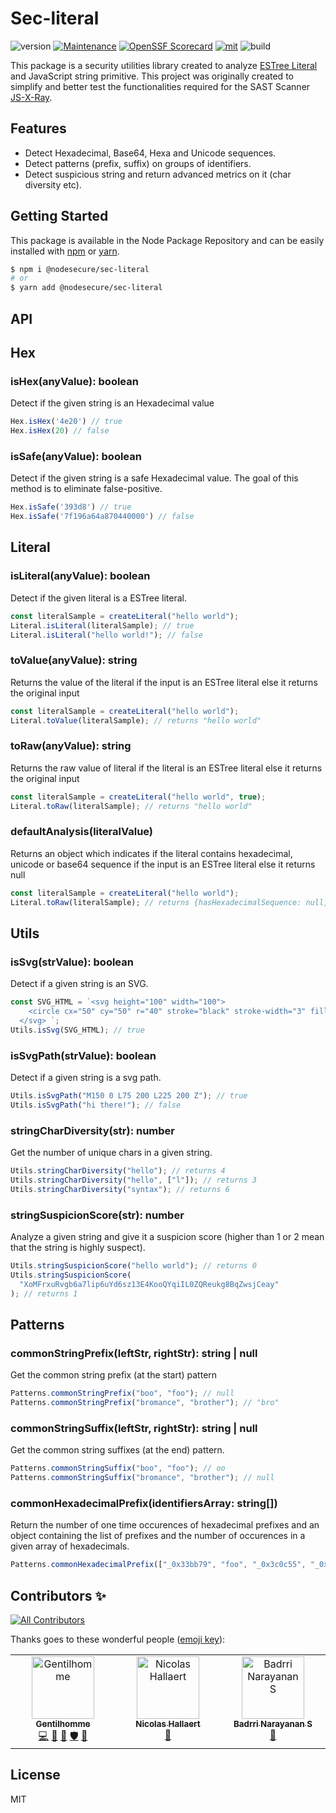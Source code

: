 # Sec-literal

![version](https://img.shields.io/badge/dynamic/json.svg?url=https://raw.githubusercontent.com/NodeSecure/sec-literal/master/package.json&query=$.version&label=Version)
[![Maintenance](https://img.shields.io/badge/Maintained%3F-yes-green.svg)](https://github.com/NodeSecure/sec-literal/commit-activity)
[![OpenSSF
Scorecard](https://api.securityscorecards.dev/projects/github.com/NodeSecure/sec-literal/badge)](https://api.securityscorecards.dev/projects/github.com/NodeSecure/sec-literal)
[![mit](https://img.shields.io/github/license/Naereen/StrapDown.js.svg)](https://github.com/NodeSecure/sec-literal/blob/master/LICENSE)
![build](https://img.shields.io/github/actions/workflow/status/NodeSecure/sec-literal/node.js.yml)

This package is a security utilities library created to analyze [ESTree Literal](https://github.com/estree/estree/blob/master/es5.md#literal) and JavaScript string primitive. This project was originally created to simplify and better test the functionalities required for the SAST Scanner [JS-X-Ray](https://github.com/fraxken/js-x-ray).

## Features

- Detect Hexadecimal, Base64, Hexa and Unicode sequences.
- Detect patterns (prefix, suffix) on groups of identifiers.
- Detect suspicious string and return advanced metrics on it (char diversity etc).

## Getting Started

This package is available in the Node Package Repository and can be easily installed with [npm](https://docs.npmjs.com/getting-started/what-is-npm) or [yarn](https://yarnpkg.com).

```bash
$ npm i @nodesecure/sec-literal
# or
$ yarn add @nodesecure/sec-literal
```

## API

## Hex

### isHex(anyValue): boolean

Detect if the given string is an Hexadecimal value

```js
Hex.isHex('4e20') // true
Hex.isHex(20) // false
```

### isSafe(anyValue): boolean

Detect if the given string is a safe Hexadecimal value. The goal of this method is to eliminate false-positive.

```js
Hex.isSafe('393d8') // true
Hex.isSafe('7f196a64a870440000') // false
```

## Literal

### isLiteral(anyValue): boolean

Detect if the given literal is a ESTree literal.

```js
const literalSample = createLiteral("hello world");
Literal.isLiteral(literalSample); // true
Literal.isLiteral("hello world!"); // false
```

### toValue(anyValue): string

Returns the value of the literal if the input is an ESTree literal else it returns the original input

```js
const literalSample = createLiteral("hello world");
Literal.toValue(literalSample); // returns "hello world"
```

### toRaw(anyValue): string

Returns the raw value of literal if the literal is an ESTree literal else it returns the original input

```js
const literalSample = createLiteral("hello world", true);
Literal.toRaw(literalSample); // returns "hello world"
```

### defaultAnalysis(literalValue)

Returns an object which indicates if the literal contains hexadecimal, unicode or base64 sequence if the input is an ESTree literal else it returns null

```js
const literalSample = createLiteral("hello world");
Literal.toRaw(literalSample); // returns {hasHexadecimalSequence: null, hasUnicodeSequence: null, isBase64: null}
```

## Utils

### isSvg(strValue): boolean

Detect if a given string is an SVG.

```js
const SVG_HTML = `<svg height="100" width="100">
    <circle cx="50" cy="50" r="40" stroke="black" stroke-width="3" fill="red" />
  </svg> `;
Utils.isSvg(SVG_HTML); // true
```

### isSvgPath(strValue): boolean

Detect if a given string is a svg path.

```js
Utils.isSvgPath("M150 0 L75 200 L225 200 Z"); // true
Utils.isSvgPath("hi there!"); // false
```

### stringCharDiversity(str): number

Get the number of unique chars in a given string.

```js
Utils.stringCharDiversity("hello"); // returns 4
Utils.stringCharDiversity("hello", ["l"]); // returns 3
Utils.stringCharDiversity("syntax"); // returns 6
```

### stringSuspicionScore(str): number

Analyze a given string and give it a suspicion score (higher than 1 or 2 mean that the string is highly suspect).

```js
Utils.stringSuspicionScore("hello world"); // returns 0
Utils.stringSuspicionScore(
  "XoMFrxuRvgb6a7lip6uYd6sz13E4KooQYqiIL0ZQReukg8BqZwsjCeay"
); // returns 1
```

## Patterns

### commonStringPrefix(leftStr, rightStr): string | null

Get the common string prefix (at the start) pattern

```js
Patterns.commonStringPrefix("boo", "foo"); // null
Patterns.commonStringPrefix("bromance", "brother"); // "bro"
```

### commonStringSuffix(leftStr, rightStr): string | null

Get the common string suffixes (at the end) pattern.

```js
Patterns.commonStringSuffix("boo", "foo"); // oo
Patterns.commonStringSuffix("bromance", "brother"); // null
```

### commonHexadecimalPrefix(identifiersArray: string[])

Return the number of one time occurences of hexadecimal prefixes and an object containing the list of prefixes and the number of occurences in a given array of hexadecimals.

```js
Patterns.commonHexadecimalPrefix(["_0x33bb79", "foo", "_0x3c0c55", "_0x1185d5"]); // returns { oneTimeOccurence: 1, prefix: { _0x: 3 } }
```

## Contributors ✨

<!-- ALL-CONTRIBUTORS-BADGE:START - Do not remove or modify this section -->
[![All Contributors](https://img.shields.io/badge/all_contributors-3-orange.svg?style=flat-square)](#contributors-)
<!-- ALL-CONTRIBUTORS-BADGE:END -->

Thanks goes to these wonderful people ([emoji key](https://allcontributors.org/docs/en/emoji-key)):

<!-- ALL-CONTRIBUTORS-LIST:START - Do not remove or modify this section -->
<!-- prettier-ignore-start -->
<!-- markdownlint-disable -->
<table>
  <tbody>
    <tr>
      <td align="center" valign="top" width="14.28%"><a href="https://www.linkedin.com/in/thomas-gentilhomme/"><img src="https://avatars.githubusercontent.com/u/4438263?v=4?s=100" width="100px;" alt="Gentilhomme"/><br /><sub><b>Gentilhomme</b></sub></a><br /><a href="https://github.com/NodeSecure/sec-literal/commits?author=fraxken" title="Code">💻</a> <a href="https://github.com/NodeSecure/sec-literal/commits?author=fraxken" title="Documentation">📖</a> <a href="https://github.com/NodeSecure/sec-literal/pulls?q=is%3Apr+reviewed-by%3Afraxken" title="Reviewed Pull Requests">👀</a> <a href="#security-fraxken" title="Security">🛡️</a> <a href="https://github.com/NodeSecure/sec-literal/issues?q=author%3Afraxken" title="Bug reports">🐛</a></td>
      <td align="center" valign="top" width="14.28%"><a href="https://github.com/Rossb0b"><img src="https://avatars.githubusercontent.com/u/39910164?v=4?s=100" width="100px;" alt="Nicolas Hallaert"/><br /><sub><b>Nicolas Hallaert</b></sub></a><br /><a href="https://github.com/NodeSecure/sec-literal/commits?author=Rossb0b" title="Documentation">📖</a></td>
      <td align="center" valign="top" width="14.28%"><a href="https://github.com/Badrri-Narayanan"><img src="https://avatars.githubusercontent.com/u/26011119?v=4?s=100" width="100px;" alt="Badrri Narayanan S"/><br /><sub><b>Badrri Narayanan S</b></sub></a><br /><a href="https://github.com/NodeSecure/sec-literal/commits?author=Badrri-Narayanan" title="Documentation">📖</a></td>
    </tr>
  </tbody>
</table>

<!-- markdownlint-restore -->
<!-- prettier-ignore-end -->

<!-- ALL-CONTRIBUTORS-LIST:END -->

## License

MIT
